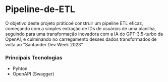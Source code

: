 # Pipeline-de-ETL

O objetivo deste projeto práticoé construir um pipeline ETL eficaz, começando com a simples extração de IDs de usuários de uma planilha, seguindo para uma transformação inovadora com a IA do GPT-3.5-turbo da OpenAI, e culminando no carregamento desses dados transformados de volta ao "Santander Dev Week 2023"

### Principais Tecnologias
- Pyhton
- OpenAPI (Swagger)
